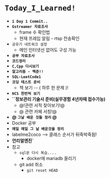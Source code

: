 # `Today_I_Learned!`

- **``1 Day 1 Commit..``**
- **``Gstreamer 자료조사``**
  - frame 수 확인법
  - 현재 프레임 알림 - rtsp 전송확인
- ``공유기 네트워크 설정``
  - 메인 인터넷선 없어도 구성 가능
- **``공부 자료조사``**
- **``코드정리``**
- **``C,Cpp 다시보기``**
- **``알고리즘 - 백준!!``**
- **``SQL-LeetCode1``**
- **``코딩 테스트 준비``**
  - 책 보기 -- ( 하루 한 문제 )!
- **``NCS 한번씩 보기``**
- **``정보관리 기술사 준비(실무경험 4년차때 접수가능)**
  - @!관련 서적 찾아보기!@
  - @ 관련 카페 서칭!@
- **@ ``그날 배운 것들 정리`` @**
- Docker 공부
- **``매일 매일 그 날 배운것을 정리``**
- labelme2coco --> 클래스 순서가 뒤죽박죽됨!
- **언리얼엔진`**
- 참고
  - ``sql문 다시 복습....`` 
    - docker에 mariadb 올리기
  - git add 취소
    - `git reset HEAD`
